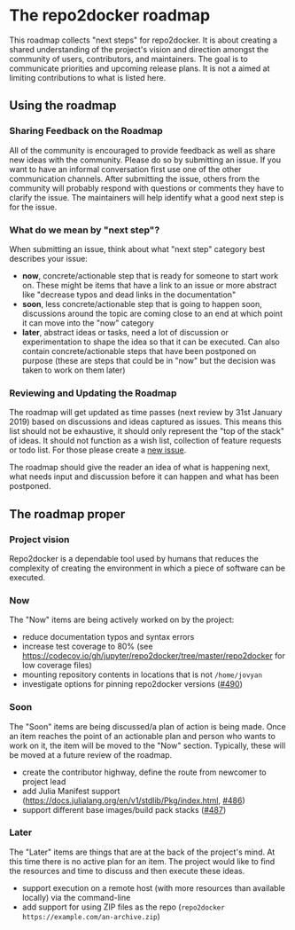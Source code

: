 # The repo2docker roadmap

This roadmap collects "next steps" for repo2docker. It is about creating a
shared understanding of the project's vision and direction amongst
the community of users, contributors, and maintainers.
The goal is to communicate priorities and upcoming release plans.
It is not a aimed at limiting contributions to what is listed here.

## Using the roadmap
### Sharing Feedback on the Roadmap

All of the community is encouraged to provide feedback as well as share new
ideas with the community. Please do so by submitting an issue. If you want to
have an informal conversation first use one of the other communication channels.
After submitting the issue, others from the community will probably
respond with questions or comments they have to clarify the issue. The
maintainers will help identify what a good next step is for the issue.


### What do we mean by "next step"?

When submitting an issue, think about what "next step" category best describes
your issue:

* **now**, concrete/actionable step that is ready for someone to start work on.
These might be items that have a link to an issue or more abstract like
"decrease typos and dead links in the documentation"
* **soon**, less concrete/actionable step that is going to happen soon,
discussions around the topic are coming close to an end at which point it can
move into the "now" category
* **later**, abstract ideas or tasks, need a lot of discussion or
experimentation to shape the idea so that it can be executed. Can also
contain concrete/actionable steps that have been postponed on purpose
(these are steps that could be in "now" but the decision was taken to work on
them later)


### Reviewing and Updating the Roadmap

The roadmap will get updated as time passes (next review by 31st January 2019) based
on discussions and ideas captured as issues.
This means this list should not be exhaustive, it should only represent
the "top of the stack" of ideas. It should
not function as a wish list, collection of feature requests or todo list.
For those please create a
[new issue](https://github.com/jupyter/repo2docker/issues/new).

The roadmap should give the reader an idea of what is happening next, what needs
input and discussion before it can happen and what has been postponed.


## The roadmap proper
### Project vision

Repo2docker is a dependable tool used by humans that reduces the complexity of
creating the environment in which a piece of software can be executed.


### Now

The "Now" items are being actively worked on by the project:
* reduce documentation typos and syntax errors
* increase test coverage to 80% (see https://codecov.io/gh/jupyter/repo2docker/tree/master/repo2docker for low coverage files)
* mounting repository contents in locations that is not `/home/jovyan`
* investigate options for pinning repo2docker versions ([#490](https://github.com/jupyter/repo2docker/issues/490))


### Soon

The "Soon" items are being discussed/a plan of action is being made. Once an
item reaches the point of an actionable plan and person who wants to work on
it, the item will be moved to the "Now" section. Typically, these will be moved
at a future review of the roadmap.
* create the contributor highway, define the route from newcomer to project lead
* add Julia Manifest support (https://docs.julialang.org/en/v1/stdlib/Pkg/index.html, [#486](https://github.com/jupyter/repo2docker/issues/486))
* support different base images/build pack stacks ([#487](https://github.com/jupyter/repo2docker/issues/487))


### Later

The "Later" items are things that are at the back of the project's mind. At this
time there is no active plan for an item. The project would like to find the
resources and time to discuss and then execute these ideas.
* support execution on a remote host (with more resources than available locally) via the command-line
* add support for using ZIP files as the repo (`repo2docker https://example.com/an-archive.zip`)
